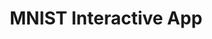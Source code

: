 ---
title: MNIST Interactive App
emoji: 🦀
colorFrom: pink
colorTo: purple
sdk: gradio
sdk_version: 3.0.10
app_file: app.py
pinned: false
license: apache-2.0
short_description: Interactive digit classification app.
---